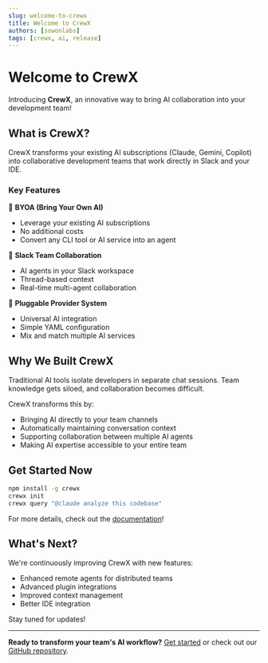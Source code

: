 ```yaml
---
slug: welcome-to-crewx
title: Welcome to CrewX
authors: [sowonlabs]
tags: [crewx, ai, release]
---
```


# Welcome to CrewX

Introducing **CrewX**, an innovative way to bring AI collaboration into your development team!

<!--truncate-->

## What is CrewX?

CrewX transforms your existing AI subscriptions (Claude, Gemini, Copilot) into collaborative development teams that work directly in Slack and your IDE.

### Key Features

🤖 **BYOA (Bring Your Own AI)**
- Leverage your existing AI subscriptions
- No additional costs
- Convert any CLI tool or AI service into an agent

💬 **Slack Team Collaboration**
- AI agents in your Slack workspace
- Thread-based context
- Real-time multi-agent collaboration

🔌 **Pluggable Provider System**
- Universal AI integration
- Simple YAML configuration
- Mix and match multiple AI services

## Why We Built CrewX

Traditional AI tools isolate developers in separate chat sessions. Team knowledge gets siloed, and collaboration becomes difficult.

CrewX transforms this by:
- Bringing AI directly to your team channels
- Automatically maintaining conversation context
- Supporting collaboration between multiple AI agents
- Making AI expertise accessible to your entire team

## Get Started Now

```bash
npm install -g crewx
crewx init
crewx query "@claude analyze this codebase"
```

For more details, check out the [documentation](/docs/intro)!

## What's Next?

We're continuously improving CrewX with new features:
- Enhanced remote agents for distributed teams
- Advanced plugin integrations
- Improved context management
- Better IDE integration

Stay tuned for updates!

---

**Ready to transform your team's AI workflow?** [Get started](/docs/intro) or check out our [GitHub repository](https://github.com/sowonlabs/crewx).
